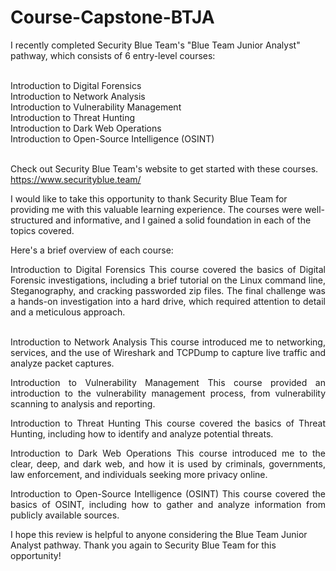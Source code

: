 # Course-Capstone-BTJA


I recently completed Security Blue Team's "Blue Team Junior Analyst" pathway, which consists of 6 entry-level courses: <br><br>



Introduction to Digital Forensics <br>
Introduction to Network Analysis <br>
Introduction to Vulnerability Management <br>
Introduction to Threat Hunting <br>
Introduction to Dark Web Operations <br>
Introduction to Open-Source Intelligence (OSINT) <br><br> 

Check out Security Blue Team's website to get started with these courses. https://www.securityblue.team/

I would like to take this opportunity to thank Security Blue Team for providing me with this valuable learning experience. The courses were well-structured and informative, and I gained a solid foundation in each of the topics covered.

Here's a brief overview of each course:
<div align="justify">
Introduction to Digital Forensics
This course covered the basics of Digital Forensic investigations, including a brief tutorial on the Linux command line, Steganography, and cracking passworded zip files. The final challenge was a hands-on investigation into a hard drive, which required attention to detail and a meticulous approach.<br> <br> 

Introduction to Network Analysis
This course introduced me to networking, services, and the use of Wireshark and TCPDump to capture live traffic and analyze packet captures.

Introduction to Vulnerability Management
This course provided an introduction to the vulnerability management process, from vulnerability scanning to analysis and reporting.

Introduction to Threat Hunting
This course covered the basics of Threat Hunting, including how to identify and analyze potential threats.

Introduction to Dark Web Operations
This course introduced me to the clear, deep, and dark web, and how it is used by criminals, governments, law enforcement, and individuals seeking more privacy online.

Introduction to Open-Source Intelligence (OSINT)
This course covered the basics of OSINT, including how to gather and analyze information from publicly available sources.
</div>

I hope this review is helpful to anyone considering the Blue Team Junior Analyst pathway. Thank you again to Security Blue Team for this opportunity!
